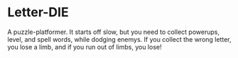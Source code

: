 # Letter-DIE
A puzzle-platformer. It starts off slow, but you need to collect powerups, level, and spell words,  while dodging enemys. If you collect the wrong letter, you lose a limb, and if you run out of limbs, you lose!
